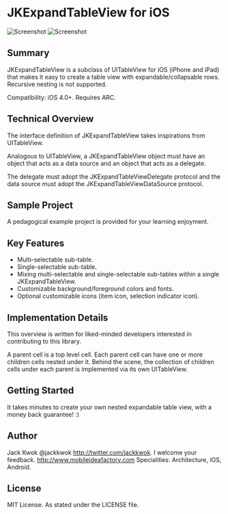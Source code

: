 JKExpandTableView for iOS
===============================================================

![Screenshot](https://raw.github.com/jackkwok/JKExpandTableView/master/README_IMG/screen1_default.png) ![Screenshot](https://raw.github.com/jackkwok/JKExpandTableView/master/README_IMG/screen5_custom_icon_color.png) 


## Summary

JKExpandTableView is a subclass of UITableView for iOS (iPhone and iPad) that makes it easy to create a table view with expandable/collapsable rows.  Recursive nesting is not supported.

Compatibility: iOS 4.0+.  Requires ARC.

## Technical Overview

The interface definition of JKExpandTableView takes inspirations from UITableView.

Analogous to UITableView, a JKExpandTableView object must have an object that acts as a data source and an object that acts as a delegate.

The delegate must adopt the JKExpandTableViewDelegate protocol and the data source must adopt the JKExpandTableViewDataSource protocol.



## Sample Project
A pedagogical example project is provided for your learning enjoyment.

## Key Features
* Multi-selectable sub-table.
* Single-selectable sub-table.
* Mixing multi-selectable and single-selectable sub-tables within a single JKExpandTableView.
* Customizable background/foreground colors and fonts.
* Optional customizable icons (item icon, selection indicator icon).

## Implementation Details
This overview is written for liked-minded developers interested in contributing to this library.

A parent cell is a top level cell.  Each parent cell can have one or more children cells nested under it.  Behind the scene, the collection of children cells under each parent is implemented via its own UITableView.



## Getting Started
It takes minutes to create your own nested expandable table view, with a money back guarantee! :)



## Author
Jack Kwok @jackkwok http://twitter.com/jackkwok.  I welcome your feedback.
http://www.mobileideafactory.com
Specialities: Architecture, iOS, Android.

## License
MIT License.  As stated under the LICENSE file.